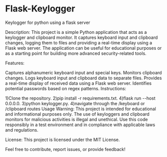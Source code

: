# Flask-Keylogger
Keylogger for python using a flask server

Description:
This project is a simple Python application that acts as a keylogger and clipboard monitor. It captures keyboard input and clipboard changes, logging them to files and providing a real-time display using a Flask web server. The application can be useful for educational purposes or as a starting point for building more advanced security-related tools.

Features:

Captures alphanumeric keyboard input and special keys.
Monitors clipboard changes.
Logs keyboard input and clipboard data to separate files.
Provides a real-time display of received data using a Flask web server.
Identifies potential passwords based on regex patterns.
Instructions:

1)Clone the repository. 
2)pip install -r requirements.txt.
4)flask run --host 0.0.0.0.
3)python keylogger.py.
4)navigate through the /keyboard or /clipboard routes
Usage Warning:
This project is intended for educational and informational purposes only. The use of keyloggers and clipboard monitors for malicious activities is illegal and unethical. Use this code responsibly in a test environment and in compliance with applicable laws and regulations.

License:
This project is licensed under the MIT License.

Feel free to contribute, report issues, or provide feedback!

